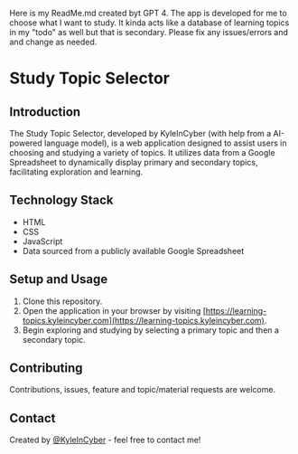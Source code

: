 Here is my ReadMe.md created byt GPT 4. The app is developed for me to choose what I want to study. It kinda acts like a database of learning topics in my "todo" as well but that is secondary. Please fix any issues/errors and and change as needed. 
# Study Topic Selector

## Introduction
The Study Topic Selector, developed by KyleInCyber (with help from a AI-powered language model), is a web application designed to assist users in choosing and studying a variety of topics. It utilizes data from a Google Spreadsheet to dynamically display primary and secondary topics, facilitating exploration and learning.

## Technology Stack
- HTML
- CSS
- JavaScript
- Data sourced from a publicly available Google Spreadsheet

## Setup and Usage
1. Clone this repository.
2. Open the application in your browser by visiting [https://learning-topics.kyleincyber.com](https://learning-topics.kyleincyber.com).
3. Begin exploring and studying by selecting a primary topic and then a secondary topic.

## Contributing
Contributions, issues, feature and topic/material requests are welcome.

## Contact
Created by [@KyleInCyber](https://github.com/kyleincyber) - feel free to contact me!
